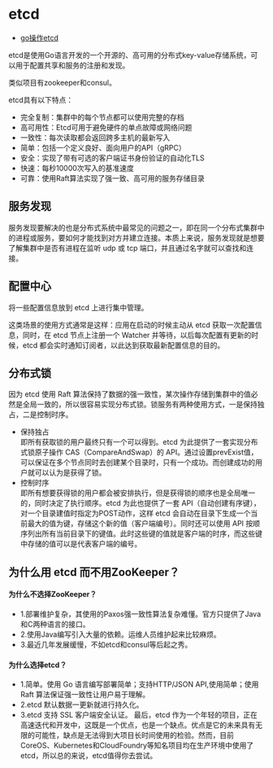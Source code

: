 # etcd
* [go操作etcd](https://www.liwenzhou.com/posts/Go/go_etcd/)

etcd是使用Go语言开发的一个开源的、高可用的分布式key-value存储系统，可以用于配置共享和服务的注册和发现。

类似项目有zookeeper和consul。

etcd具有以下特点：

* 完全复制：集群中的每个节点都可以使用完整的存档
* 高可用性：Etcd可用于避免硬件的单点故障或网络问题
* 一致性：每次读取都会返回跨多主机的最新写入
* 简单：包括一个定义良好、面向用户的API（gRPC）
* 安全：实现了带有可选的客户端证书身份验证的自动化TLS
* 快速：每秒10000次写入的基准速度
* 可靠：使用Raft算法实现了强一致、高可用的服务存储目录

## 服务发现
   服务发现要解决的也是分布式系统中最常见的问题之一，即在同一个分布式集群中的进程或服务，要如何才能找到对方并建立连接。本质上来说，服务发现就是想要了解集群中是否有进程在监听 udp 或 tcp 端口，并且通过名字就可以查找和连接。
   
## 配置中心
将一些配置信息放到 etcd 上进行集中管理。

这类场景的使用方式通常是这样：应用在启动的时候主动从 etcd 获取一次配置信息，同时，在 etcd 节点上注册一个 Watcher 并等待，以后每次配置有更新的时候，etcd 都会实时通知订阅者，以此达到获取最新配置信息的目的。

## 分布式锁
   因为 etcd 使用 Raft 算法保持了数据的强一致性，某次操作存储到集群中的值必然是全局一致的，所以很容易实现分布式锁。锁服务有两种使用方式，一是保持独占，二是控制时序。
   
* 保持独占  
即所有获取锁的用户最终只有一个可以得到。etcd 为此提供了一套实现分布式锁原子操作 CAS（CompareAndSwap）的 API。通过设置prevExist值，可以保证在多个节点同时去创建某个目录时，只有一个成功。而创建成功的用户就可以认为是获得了锁。
* 控制时序  
即所有想要获得锁的用户都会被安排执行，但是获得锁的顺序也是全局唯一的，同时决定了执行顺序。etcd 为此也提供了一套 API（自动创建有序键），对一个目录建值时指定为POST动作，这样 etcd 会自动在目录下生成一个当前最大的值为键，存储这个新的值（客户端编号）。同时还可以使用 API 按顺序列出所有当前目录下的键值。此时这些键的值就是客户端的时序，而这些键中存储的值可以是代表客户端的编号。   

## 为什么用 etcd 而不用ZooKeeper？

#### 为什么不选择ZooKeeper？
* 1.部署维护复杂，其使用的Paxos强一致性算法复杂难懂。官方只提供了Java和C两种语言的接口。
* 2.使用Java编写引入大量的依赖。运维人员维护起来比较麻烦。
* 3.最近几年发展缓慢，不如etcd和consul等后起之秀。

#### 为什么选择etcd？
* 1.简单。使用 Go 语言编写部署简单；支持HTTP/JSON API,使用简单；使用 Raft 算法保证强一致性让用户易于理解。
* 2.etcd 默认数据一更新就进行持久化。
* 3.etcd 支持 SSL 客户端安全认证。
最后，etcd 作为一个年轻的项目，正在高速迭代和开发中，这既是一个优点，也是一个缺点。优点是它的未来具有无限的可能性，缺点是无法得到大项目长时间使用的检验。然而，目前 CoreOS、Kubernetes和CloudFoundry等知名项目均在生产环境中使用了etcd，所以总的来说，etcd值得你去尝试。
